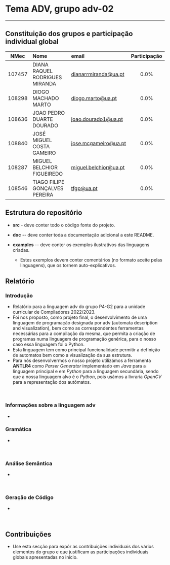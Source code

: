 # Tema **ADV**, grupo **adv-02**
-----

## Constituição dos grupos e participação individual global

| NMec | Nome | email | Participação |
|:---:|:---|:---|:---:|
| 107457 | DIANA RAQUEL RODRIGUES MIRANDA | dianarrmiranda@ua.pt | 0.0% |
| 108298 | DIOGO MACHADO MARTO | diogo.marto@ua.pt | 0.0% |
| 108636 | JOAO PEDRO DUARTE DOURADO | joao.dourado1@ua.pt | 0.0% |
| 108840 | JOSÉ MIGUEL COSTA GAMEIRO | jose.mcgameiro@ua.pt | 0.0% |
| 108287 | MIGUEL BELCHIOR FIGUEIREDO | miguel.belchior@ua.pt | 0.0% |
| 108546 | TIAGO FILIPE GONÇALVES PEREIRA | tfgp@ua.pt | 0.0% |

## Estrutura do repositório

- **src** - deve conter todo o código fonte do projeto.

- **doc** -- deve conter toda a documentação adicional a este README.

- **examples** -- deve conter os exemplos ilustrativos das linguagens criadas.

    - Estes exemplos devem conter comentários (no formato aceite pelas linguagens),
      que os tornem auto-explicativos.

## Relatório

### __Introdução__

- Relatório para a linguagem adv do grupo P4-G2 para a unidade curricular de Compiladores 2022/2023.
- Foi nos proposto, como projeto final, o desenvolvimento de uma linguagem de programação designada por adv (automata description and visualization), bem como as correspondentes ferramentas necessárias para a compilação da mesma, que permita a criação de programas numa linguagem de programação genérica, para o nosso caso essa linguagem foi o Python.
- Esta linguagem tem como principal funcionalidade permitir a definição de automatos bem como a visualização da sua estrutura.
- Para nós desenvolvermos o nosso projeto utilizámos a ferramenta __ANTLR4__ como *Parser Generator* implementado em *Java* para a linguagem principal e em *Python* para a linguagem secundária, sendo que a nossa linguagem alvo é o *Python*, pois usámos a livraria *OpenCV* para a representação dos autómatos.

<br />


### __Informações sobre a linguagem adv__
-  

### __Gramática__

-
<br />

### __Análise Semântica__

-
<br />

### __Geração de Código__

-
<br />

## Contribuições

- Use esta secção para expôr as contribuições individuais dos vários elementos do grupo e que
  justificam as participações individuais globais apresentadas no início.
